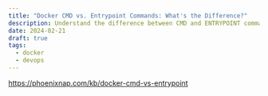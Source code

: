 ```yaml
---
title: "Docker CMD vs. Entrypoint Commands: What's the Difference?"
description: Understand the difference between CMD and ENTRYPOINT commands in Docker.
date: 2024-02-21
draft: true
tags:
  - docker
  - devops
---
```

https://phoenixnap.com/kb/docker-cmd-vs-entrypoint
